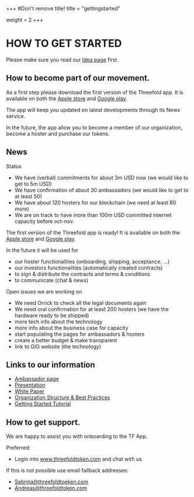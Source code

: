 +++
#Don't remove title!
title = "gettingstarted"

weight = 2
+++
# HOW TO GET STARTED

Please make sure you read our [Idea page](/) first.

## How to become part of our movement.

As a first step please download the first version of the Threefold app. It is available on both the [Apple store](http://itunes.apple.com/app/id1276543091) and [Google play](https://market.android.com/details?id=com.mobicage.rogerthat.em.be.threefold.token). 

The app will keep you updated on latest developments through its News service.

In the future, the app allow you to become a member of our organization, become a hoster and purchase our tokens.

## News

Status

* We have (verbal) commitments for about 3m USD now (we would like to get to 5m USD)
* We have confirmation of about 30 ambassadors (we would like to get to at least 50)
* We have about 120 hosters for our blockchain (we need at least 80 more)
* We are on track to have more than 100m USD committed internet capacity before oct-nov.

The first version of the Threefold app is ready! It is available on both the [Apple store](http://itunes.apple.com/app/id1276543091) and [Google play](https://market.android.com/details?id=com.mobicage.rogerthat.em.be.threefold.token).

In the future it will be used for

* our hoster functionalities (onboarding, shipping, acceptance, ...)
* our investors functionalities (automatically created contracts)
* to sign & distribute the contracts and terms & conditions
* to communicate (chat & news)


Open issues we are working on

* We need Orrick to check all the legal documents again
* We need oral confirmation for at least 200 hosters (we have the hardware ready to be shipped)
* more tech info about the technology
* more info about the business case for capacity
* start populating the pages for ambassadors & hosters
* create a better budget & make transparent
* link to GIG website (the technology)

## Links to our information

* [Ambassador page](/ambassador/)
* [Presentation](http://tiny.cc/threefold_intro)
* [White Paper](http://tiny.cc/tf_whitepaper_pto)
* [Organization Structure & Best Practices](https://docs.greenitglobe.com/teal.university/whatis/src/master/README.md)
* [Getting Started Tutorial](http://tiny.cc/tf_tutorials_sponsors)

## How to get support.

We are happy to assist you with onboarding to the TF App.

Preferred:

- Login into www.threefoldtoken.com and chat with us

If this is not possible use email fallback addresses:

- Sabrina@threefoldtoeken.com
- Andreas@threefoldtoken.com


